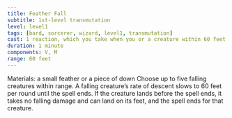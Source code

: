 ```yaml
---
title: Feather Fall
subtitle: 1st-level transmutation
level: level1
tags: [bard, sorcerer, wizard, level1, transmutation]
cast: 1 reaction, which you take when you or a creature within 60 feet of you falls
duration: 1 minute
components: V, M
range: 60 feet
---
```

Materials: a small feather or a piece of down
Choose up to five falling creatures within range. A falling creature’s rate of descent slows to 60 feet per round until the spell ends. If the creature lands before the spell ends, it takes no falling damage and can land on its feet, and the spell ends for that creature.